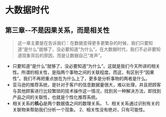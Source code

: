 # 大数据时代
## 第三章--不是因果关系，而是相关性
> 这一章主要是在告诉我们：在数据变得更多更繁杂的时候，我们只要知道“是什么”就够了，没必要知道“为什么”。在大数据时代，我们不必非要知道现象背后的原因，而是让数据自己“发声”。
- 只要知道“是什么”就够了，没必要知道“为什么”。这就是我们今天所讲的相关性。所谓的相关性，是指两个事物之间的关联程度。而这，有区别于“因果性”。我们不再把重点放在为什么上了，更多是分析事物的两者是什么。
- 亚马逊的推荐系统，是针对于客户的信息数据量很大，难以处理，并且把顾客与其他顾客进行比较繁琐的技术操作这一情况，找到另一种解决方法，即找到产品之间的关联性，也就是个性化推荐系统。
- 相关关系的**核心**是两个数据值之间的数理关系。
1、相关关系通过识别有关的关联物来帮助我们分析一个现象。
2、相关性没有绝对，只有可能性。
